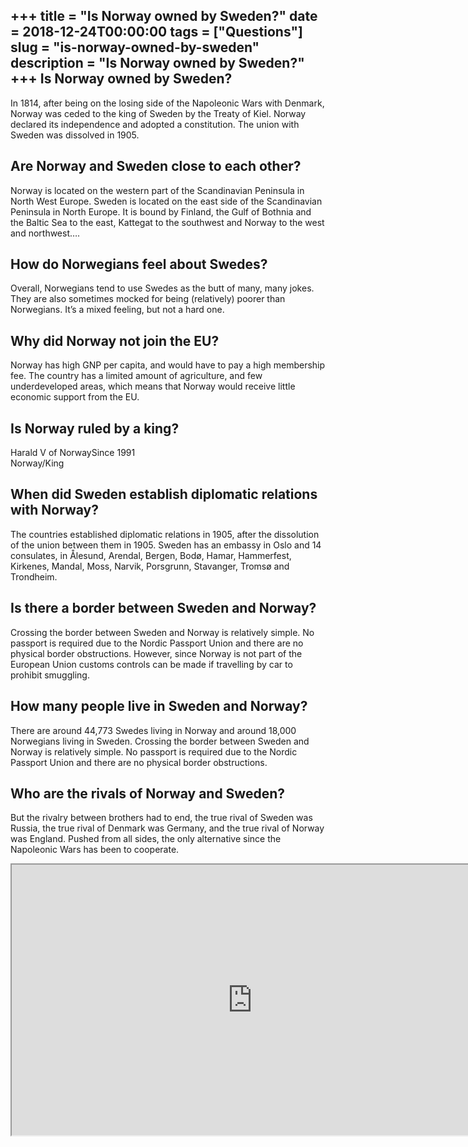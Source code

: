 +++
title = "Is Norway owned by Sweden?"
date = 2018-12-24T00:00:00
tags = ["Questions"]
slug = "is-norway-owned-by-sweden"
description = "Is Norway owned by Sweden?"
+++
Is Norway owned by Sweden?
--------------------------

In 1814, after being on the losing side of the Napoleonic Wars with Denmark, Norway was ceded to the king of Sweden by the Treaty of Kiel. Norway declared its independence and adopted a constitution. The union with Sweden was dissolved in 1905.

Are Norway and Sweden close to each other?
------------------------------------------

Norway is located on the western part of the Scandinavian Peninsula in North West Europe. Sweden is located on the east side of the Scandinavian Peninsula in North Europe. It is bound by Finland, the Gulf of Bothnia and the Baltic Sea to the east, Kattegat to the southwest and Norway to the west and northwest….

How do Norwegians feel about Swedes?
------------------------------------

Overall, Norwegians tend to use Swedes as the butt of many, many jokes. They are also sometimes mocked for being (relatively) poorer than Norwegians. It’s a mixed feeling, but not a hard one.

Why did Norway not join the EU?
-------------------------------

Norway has high GNP per capita, and would have to pay a high membership fee. The country has a limited amount of agriculture, and few underdeveloped areas, which means that Norway would receive little economic support from the EU.

Is Norway ruled by a king?
--------------------------

Harald V of NorwaySince 1991  
Norway/King

When did Sweden establish diplomatic relations with Norway?
-----------------------------------------------------------

The countries established diplomatic relations in 1905, after the dissolution of the union between them in 1905. Sweden has an embassy in Oslo and 14 consulates, in Ålesund, Arendal, Bergen, Bodø, Hamar, Hammerfest, Kirkenes, Mandal, Moss, Narvik, Porsgrunn, Stavanger, Tromsø and Trondheim.

Is there a border between Sweden and Norway?
--------------------------------------------

Crossing the border between Sweden and Norway is relatively simple. No passport is required due to the Nordic Passport Union and there are no physical border obstructions. However, since Norway is not part of the European Union customs controls can be made if travelling by car to prohibit smuggling.

How many people live in Sweden and Norway?
------------------------------------------

There are around 44,773 Swedes living in Norway and around 18,000 Norwegians living in Sweden. Crossing the border between Sweden and Norway is relatively simple. No passport is required due to the Nordic Passport Union and there are no physical border obstructions.

Who are the rivals of Norway and Sweden?
----------------------------------------

But the rivalry between brothers had to end, the true rival of Sweden was Russia, the true rival of Denmark was Germany, and the true rival of Norway was England. Pushed from all sides, the only alternative since the Napoleonic Wars has been to cooperate.

<iframe allow="accelerometer; autoplay; clipboard-write; encrypted-media; gyroscope; picture-in-picture" allowfullscreen="" class="__youtube_prefs__  epyt-is-override  no-lazyload" data-no-lazy="1" data-origheight="433" data-origwidth="770" data-skipgform_ajax_framebjll="" height="433" id="_ytid_58896" loading="lazy" src="https://www.youtube.com/embed/EkiJTJWXoZk?enablejsapi=1&autoplay=0&cc_load_policy=0&cc_lang_pref=&iv_load_policy=1&loop=0&modestbranding=0&rel=1&fs=1&playsinline=0&autohide=2&theme=dark&color=red&controls=1&" title="YouTube player" width="770"></iframe>